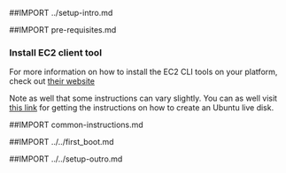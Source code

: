 ##IMPORT ../setup-intro.md

##IMPORT pre-requisites.md

### Install EC2 client tool

For more information on how to install the EC2 CLI tools on your platform, check out [their website](https://cloud.google.com/compute/)

Note as well that some instructions can vary slightly. You can as well visit [this link](http://www.ubuntu.com/download/desktop/create-a-usb-stick-on-mac-osx)
for getting the instructions on how to create an Ubuntu live disk.

##IMPORT common-instructions.md

##IMPORT ../../first_boot.md

##IMPORT ../../setup-outro.md
